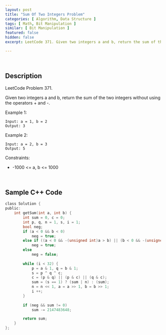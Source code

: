 ```yaml
---
layout: post
title: "Sum Of Two Integers Problem"
categories: [ Algorithm, Data Structure ]
tags: [ Math, Bit Manipulation ]
similar: [ Bit Manipulation ]
featured: false
hidden: false
excerpt: LeetCode 371. Given two integers a and b, return the sum of the two integers without using the operators + and -.

---
```


<br />

## Description

LeetCode Problem 371.

Given two integers a and b, return the sum of the two integers without using the operators + and -.

Example 1:
```
Input: a = 1, b = 2
Output: 3
```

Example 2:
```
Input: a = 2, b = 3
Output: 5
```

Constraints:
* -1000 <= a, b <= 1000

<br />

## Sample C++ Code


```c
class Solution {
public:
    int getSum(int a, int b) {
        int sum = 0, c = 0;
        int p, q, n = 1, s, i = 1;
        bool neg;
        if (a < 0 && b < 0)
            neg = true;
        else if ((a < 0 && -(unsigned int)a > b) || (b < 0 && -(unsigned int)b > a))
            neg = true;
        else
            neg = false;
        
        while (i < 32) {
            p = a & 1, q = b & 1;
            s = p ^ q ^ c;
            c = (p & q) || (p & c) || (q & c);
            sum = (s == 1) ? (sum | n) : (sum);
            n = n << 1, a = a >> 1, b = b >> 1;
            i ++;
        }
        
        if (neg && sum != 0)
            sum -= 2147483648;

        return sum;
    }
};
```


